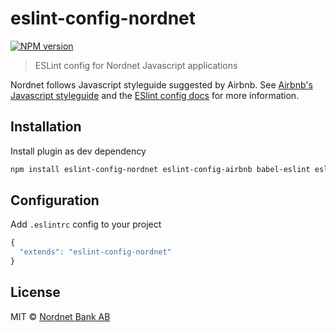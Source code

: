 # eslint-config-nordnet

[![NPM version][npm-image]][npm-url]

> ESLint config for Nordnet Javascript applications

Nordnet follows Javascript styleguide suggested by Airbnb. See [Airbnb's Javascript styleguide][airbnb-styleguide] and the [ESlint config docs][eslint-config-docs] for more information.

[airbnb-styleguide]: https://github.com/airbnb/javascript
[eslint-config-docs]: http://eslint.org/docs/user-guide/configuring#extending-configuration-files

## Installation

Install plugin as dev dependency

```bash
npm install eslint-config-nordnet eslint-config-airbnb babel-eslint eslint-plugin-react --save-dev
```

## Configuration

Add `.eslintrc` config to your project

```js
{
  "extends": "eslint-config-nordnet"
}
```

## License

MIT © [Nordnet Bank AB](https://www.nordnet.se/)

[npm-url]: https://npmjs.org/package/nordnet-release-plugin
[npm-image]: https://img.shields.io/npm/v/nordnet-release-plugin.svg?style=flat-square
